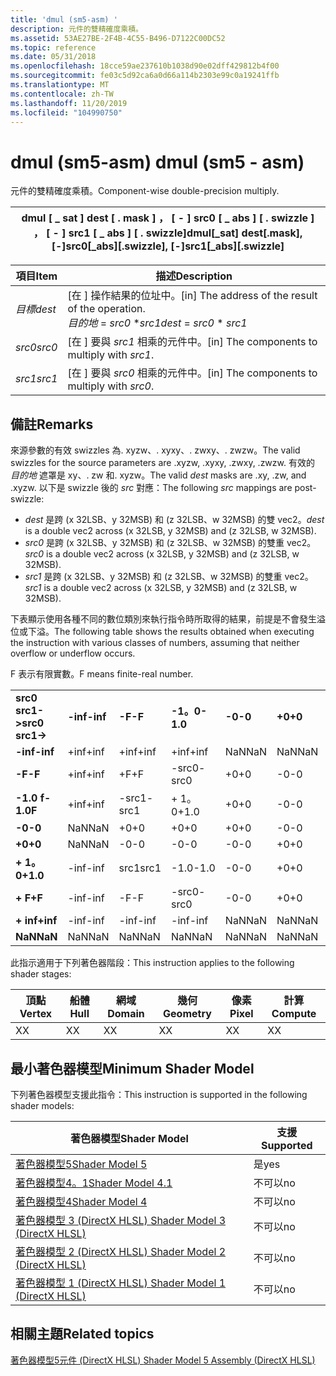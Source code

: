 ```yaml
---
title: 'dmul (sm5-asm) '
description: 元件的雙精確度乘積。
ms.assetid: 53AE27BE-2F4B-4C55-B496-D7122C00DC52
ms.topic: reference
ms.date: 05/31/2018
ms.openlocfilehash: 18cce59ae237610b1038d90e02dff429812b4f00
ms.sourcegitcommit: fe03c5d92ca6a0d66a114b2303e99c0a19241ffb
ms.translationtype: MT
ms.contentlocale: zh-TW
ms.lasthandoff: 11/20/2019
ms.locfileid: "104990750"
---
```

# <a name="dmul-sm5---asm"></a><span data-ttu-id="0a312-103">dmul (sm5-asm) </span><span class="sxs-lookup"><span data-stu-id="0a312-103">dmul (sm5 - asm)</span></span>

<span data-ttu-id="0a312-104">元件的雙精確度乘積。</span><span class="sxs-lookup"><span data-stu-id="0a312-104">Component-wise double-precision multiply.</span></span>



| <span data-ttu-id="0a312-105">dmul \[ \_ sat \] dest \[ . mask \] ， \[ - \] src0 \[ \_ abs \] \[ . swizzle \] ， \[ - \] src1 \[ \_ abs \] \[ . swizzle\]</span><span class="sxs-lookup"><span data-stu-id="0a312-105">dmul\[\_sat\] dest\[.mask\], \[-\]src0\[\_abs\]\[.swizzle\], \[-\]src1\[\_abs\]\[.swizzle\]</span></span> |
|---------------------------------------------------------------------------------------------|



 



| <span data-ttu-id="0a312-106">項目</span><span class="sxs-lookup"><span data-stu-id="0a312-106">Item</span></span>                                                            | <span data-ttu-id="0a312-107">描述</span><span class="sxs-lookup"><span data-stu-id="0a312-107">Description</span></span>                                                                                        |
|-----------------------------------------------------------------|----------------------------------------------------------------------------------------------------|
| <span data-ttu-id="0a312-108"><span id="dest"></span><span id="DEST"></span>*目標*</span><span class="sxs-lookup"><span data-stu-id="0a312-108"><span id="dest"></span><span id="DEST"></span>*dest*</span></span><br/> | <span data-ttu-id="0a312-109">\[在 \] 操作結果的位址中。</span><span class="sxs-lookup"><span data-stu-id="0a312-109">\[in\] The address of the result of the operation.</span></span><br/> <span data-ttu-id="0a312-110">*目的地*  = *src0* \**src1*</span><span class="sxs-lookup"><span data-stu-id="0a312-110">*dest* = *src0* \* *src1*</span></span><br/> |
| <span data-ttu-id="0a312-111"><span id="src0"></span><span id="SRC0"></span>*src0*</span><span class="sxs-lookup"><span data-stu-id="0a312-111"><span id="src0"></span><span id="SRC0"></span>*src0*</span></span><br/> | <span data-ttu-id="0a312-112">\[在 \] 要與 *src1* 相乘的元件中。</span><span class="sxs-lookup"><span data-stu-id="0a312-112">\[in\] The components to multiply with *src1*.</span></span><br/>                                          |
| <span data-ttu-id="0a312-113"><span id="src1"></span><span id="SRC1"></span>*src1*</span><span class="sxs-lookup"><span data-stu-id="0a312-113"><span id="src1"></span><span id="SRC1"></span>*src1*</span></span><br/> | <span data-ttu-id="0a312-114">\[在 \] 要與 *src0* 相乘的元件中。</span><span class="sxs-lookup"><span data-stu-id="0a312-114">\[in\] The components to multiply with *src0*.</span></span><br/>                                          |



 

## <a name="remarks"></a><span data-ttu-id="0a312-115">備註</span><span class="sxs-lookup"><span data-stu-id="0a312-115">Remarks</span></span>

<span data-ttu-id="0a312-116">來源參數的有效 swizzles 為. xyzw、. xyxy、. zwxy、. zwzw。</span><span class="sxs-lookup"><span data-stu-id="0a312-116">The valid swizzles for the source parameters are .xyzw, .xyxy, .zwxy, .zwzw.</span></span> <span data-ttu-id="0a312-117">有效的 *目的地* 遮罩是 xy、. zw 和. xyzw。</span><span class="sxs-lookup"><span data-stu-id="0a312-117">The valid *dest* masks are .xy, .zw, and .xyzw.</span></span> <span data-ttu-id="0a312-118">以下是 swizzle 後的 *src* 對應：</span><span class="sxs-lookup"><span data-stu-id="0a312-118">The following *src* mappings are post-swizzle:</span></span>

-   <span data-ttu-id="0a312-119">*dest* 是跨 (x 32LSB、y 32MSB) 和 (z 32LSB、w 32MSB) 的雙 vec2。</span><span class="sxs-lookup"><span data-stu-id="0a312-119">*dest* is a double vec2 across (x 32LSB, y 32MSB) and (z 32LSB, w 32MSB).</span></span>
-   <span data-ttu-id="0a312-120">*src0* 是跨 (x 32LSB、y 32MSB) 和 (z 32LSB、w 32MSB) 的雙重 vec2。</span><span class="sxs-lookup"><span data-stu-id="0a312-120">*src0* is a double vec2 across (x 32LSB, y 32MSB) and (z 32LSB, w 32MSB).</span></span>
-   <span data-ttu-id="0a312-121">*src1* 是跨 (x 32LSB、y 32MSB) 和 (z 32LSB、w 32MSB) 的雙重 vec2。</span><span class="sxs-lookup"><span data-stu-id="0a312-121">*src1* is a double vec2 across (x 32LSB, y 32MSB) and (z 32LSB, w 32MSB).</span></span>

<span data-ttu-id="0a312-122">下表顯示使用各種不同的數位類別來執行指令時所取得的結果，前提是不會發生溢位或下溢。</span><span class="sxs-lookup"><span data-stu-id="0a312-122">The following table shows the results obtained when executing the instruction with various classes of numbers, assuming that neither overflow or underflow occurs.</span></span>

<span data-ttu-id="0a312-123">F 表示有限實數。</span><span class="sxs-lookup"><span data-stu-id="0a312-123">F means finite-real number.</span></span>



|                    |          |        |          |        |        |          |        |          |         |
|--------------------|----------|--------|----------|--------|--------|----------|--------|----------|---------|
| <span data-ttu-id="0a312-124">**src0 src1->**</span><span class="sxs-lookup"><span data-stu-id="0a312-124">**src0 src1->**</span></span> | <span data-ttu-id="0a312-125">**-inf**</span><span class="sxs-lookup"><span data-stu-id="0a312-125">**-inf**</span></span> | <span data-ttu-id="0a312-126">**-F**</span><span class="sxs-lookup"><span data-stu-id="0a312-126">**-F**</span></span> | <span data-ttu-id="0a312-127">**-1。0**</span><span class="sxs-lookup"><span data-stu-id="0a312-127">**-1.0**</span></span> | <span data-ttu-id="0a312-128">**-0**</span><span class="sxs-lookup"><span data-stu-id="0a312-128">**-0**</span></span> | <span data-ttu-id="0a312-129">**+0**</span><span class="sxs-lookup"><span data-stu-id="0a312-129">**+0**</span></span> | <span data-ttu-id="0a312-130">**+ 1。0**</span><span class="sxs-lookup"><span data-stu-id="0a312-130">**+1.0**</span></span> | <span data-ttu-id="0a312-131">**+ F**</span><span class="sxs-lookup"><span data-stu-id="0a312-131">**+F**</span></span> | <span data-ttu-id="0a312-132">**+ inf**</span><span class="sxs-lookup"><span data-stu-id="0a312-132">**+inf**</span></span> | <span data-ttu-id="0a312-133">**NaN**</span><span class="sxs-lookup"><span data-stu-id="0a312-133">**NaN**</span></span> |
| <span data-ttu-id="0a312-134">**-inf**</span><span class="sxs-lookup"><span data-stu-id="0a312-134">**-inf**</span></span>           | <span data-ttu-id="0a312-135">+inf</span><span class="sxs-lookup"><span data-stu-id="0a312-135">+inf</span></span>     | <span data-ttu-id="0a312-136">+inf</span><span class="sxs-lookup"><span data-stu-id="0a312-136">+inf</span></span>   | <span data-ttu-id="0a312-137">+inf</span><span class="sxs-lookup"><span data-stu-id="0a312-137">+inf</span></span>     | <span data-ttu-id="0a312-138">NaN</span><span class="sxs-lookup"><span data-stu-id="0a312-138">NaN</span></span>    | <span data-ttu-id="0a312-139">NaN</span><span class="sxs-lookup"><span data-stu-id="0a312-139">NaN</span></span>    | <span data-ttu-id="0a312-140">-inf</span><span class="sxs-lookup"><span data-stu-id="0a312-140">-inf</span></span>     | <span data-ttu-id="0a312-141">-inf</span><span class="sxs-lookup"><span data-stu-id="0a312-141">-inf</span></span>   | <span data-ttu-id="0a312-142">-inf</span><span class="sxs-lookup"><span data-stu-id="0a312-142">-inf</span></span>     | <span data-ttu-id="0a312-143">NaN</span><span class="sxs-lookup"><span data-stu-id="0a312-143">NaN</span></span>     |
| <span data-ttu-id="0a312-144">**-F**</span><span class="sxs-lookup"><span data-stu-id="0a312-144">**-F**</span></span>             | <span data-ttu-id="0a312-145">+inf</span><span class="sxs-lookup"><span data-stu-id="0a312-145">+inf</span></span>     | <span data-ttu-id="0a312-146">+F</span><span class="sxs-lookup"><span data-stu-id="0a312-146">+F</span></span>     | <span data-ttu-id="0a312-147">-src0</span><span class="sxs-lookup"><span data-stu-id="0a312-147">-src0</span></span>    | <span data-ttu-id="0a312-148">+0</span><span class="sxs-lookup"><span data-stu-id="0a312-148">+0</span></span>     | <span data-ttu-id="0a312-149">-0</span><span class="sxs-lookup"><span data-stu-id="0a312-149">-0</span></span>     | <span data-ttu-id="0a312-150">src0</span><span class="sxs-lookup"><span data-stu-id="0a312-150">src0</span></span>     | <span data-ttu-id="0a312-151">-F</span><span class="sxs-lookup"><span data-stu-id="0a312-151">-F</span></span>     | <span data-ttu-id="0a312-152">-inf</span><span class="sxs-lookup"><span data-stu-id="0a312-152">-inf</span></span>     | <span data-ttu-id="0a312-153">NaN</span><span class="sxs-lookup"><span data-stu-id="0a312-153">NaN</span></span>     |
| <span data-ttu-id="0a312-154">**-1.0 f**</span><span class="sxs-lookup"><span data-stu-id="0a312-154">**-1.0F**</span></span>          | <span data-ttu-id="0a312-155">+inf</span><span class="sxs-lookup"><span data-stu-id="0a312-155">+inf</span></span>     | <span data-ttu-id="0a312-156">-src1</span><span class="sxs-lookup"><span data-stu-id="0a312-156">-src1</span></span>  | <span data-ttu-id="0a312-157">+ 1。0</span><span class="sxs-lookup"><span data-stu-id="0a312-157">+1.0</span></span>     | <span data-ttu-id="0a312-158">+0</span><span class="sxs-lookup"><span data-stu-id="0a312-158">+0</span></span>     | <span data-ttu-id="0a312-159">-0</span><span class="sxs-lookup"><span data-stu-id="0a312-159">-0</span></span>     | <span data-ttu-id="0a312-160">-1.0</span><span class="sxs-lookup"><span data-stu-id="0a312-160">-1.0</span></span>     | <span data-ttu-id="0a312-161">-src1</span><span class="sxs-lookup"><span data-stu-id="0a312-161">-src1</span></span>  | <span data-ttu-id="0a312-162">-inf</span><span class="sxs-lookup"><span data-stu-id="0a312-162">-inf</span></span>     | <span data-ttu-id="0a312-163">NaN</span><span class="sxs-lookup"><span data-stu-id="0a312-163">NaN</span></span>     |
| <span data-ttu-id="0a312-164">**-0**</span><span class="sxs-lookup"><span data-stu-id="0a312-164">**-0**</span></span>             | <span data-ttu-id="0a312-165">NaN</span><span class="sxs-lookup"><span data-stu-id="0a312-165">NaN</span></span>      | <span data-ttu-id="0a312-166">+0</span><span class="sxs-lookup"><span data-stu-id="0a312-166">+0</span></span>     | <span data-ttu-id="0a312-167">+0</span><span class="sxs-lookup"><span data-stu-id="0a312-167">+0</span></span>       | <span data-ttu-id="0a312-168">+0</span><span class="sxs-lookup"><span data-stu-id="0a312-168">+0</span></span>     | <span data-ttu-id="0a312-169">-0</span><span class="sxs-lookup"><span data-stu-id="0a312-169">-0</span></span>     | <span data-ttu-id="0a312-170">-0</span><span class="sxs-lookup"><span data-stu-id="0a312-170">-0</span></span>       | <span data-ttu-id="0a312-171">-0</span><span class="sxs-lookup"><span data-stu-id="0a312-171">-0</span></span>     | <span data-ttu-id="0a312-172">NaN</span><span class="sxs-lookup"><span data-stu-id="0a312-172">NaN</span></span>      | <span data-ttu-id="0a312-173">NaN</span><span class="sxs-lookup"><span data-stu-id="0a312-173">NaN</span></span>     |
| <span data-ttu-id="0a312-174">**+0**</span><span class="sxs-lookup"><span data-stu-id="0a312-174">**+0**</span></span>             | <span data-ttu-id="0a312-175">NaN</span><span class="sxs-lookup"><span data-stu-id="0a312-175">NaN</span></span>      | <span data-ttu-id="0a312-176">-0</span><span class="sxs-lookup"><span data-stu-id="0a312-176">-0</span></span>     | <span data-ttu-id="0a312-177">-0</span><span class="sxs-lookup"><span data-stu-id="0a312-177">-0</span></span>       | <span data-ttu-id="0a312-178">-0</span><span class="sxs-lookup"><span data-stu-id="0a312-178">-0</span></span>     | <span data-ttu-id="0a312-179">+0</span><span class="sxs-lookup"><span data-stu-id="0a312-179">+0</span></span>     | <span data-ttu-id="0a312-180">+0</span><span class="sxs-lookup"><span data-stu-id="0a312-180">+0</span></span>       | <span data-ttu-id="0a312-181">+0</span><span class="sxs-lookup"><span data-stu-id="0a312-181">+0</span></span>     | <span data-ttu-id="0a312-182">NaN</span><span class="sxs-lookup"><span data-stu-id="0a312-182">NaN</span></span>      | <span data-ttu-id="0a312-183">NaN</span><span class="sxs-lookup"><span data-stu-id="0a312-183">NaN</span></span>     |
| <span data-ttu-id="0a312-184">**+ 1。0**</span><span class="sxs-lookup"><span data-stu-id="0a312-184">**+1.0**</span></span>           | <span data-ttu-id="0a312-185">-inf</span><span class="sxs-lookup"><span data-stu-id="0a312-185">-inf</span></span>     | <span data-ttu-id="0a312-186">src1</span><span class="sxs-lookup"><span data-stu-id="0a312-186">src1</span></span>   | <span data-ttu-id="0a312-187">-1.0</span><span class="sxs-lookup"><span data-stu-id="0a312-187">-1.0</span></span>     | <span data-ttu-id="0a312-188">-0</span><span class="sxs-lookup"><span data-stu-id="0a312-188">-0</span></span>     | <span data-ttu-id="0a312-189">+0</span><span class="sxs-lookup"><span data-stu-id="0a312-189">+0</span></span>     | <span data-ttu-id="0a312-190">+1</span><span class="sxs-lookup"><span data-stu-id="0a312-190">+1</span></span>       | <span data-ttu-id="0a312-191">src1</span><span class="sxs-lookup"><span data-stu-id="0a312-191">src1</span></span>   | <span data-ttu-id="0a312-192">+inf</span><span class="sxs-lookup"><span data-stu-id="0a312-192">+inf</span></span>     | <span data-ttu-id="0a312-193">NaN</span><span class="sxs-lookup"><span data-stu-id="0a312-193">NaN</span></span>     |
| <span data-ttu-id="0a312-194">**+ F**</span><span class="sxs-lookup"><span data-stu-id="0a312-194">**+F**</span></span>             | <span data-ttu-id="0a312-195">-inf</span><span class="sxs-lookup"><span data-stu-id="0a312-195">-inf</span></span>     | <span data-ttu-id="0a312-196">-F</span><span class="sxs-lookup"><span data-stu-id="0a312-196">-F</span></span>     | <span data-ttu-id="0a312-197">-src0</span><span class="sxs-lookup"><span data-stu-id="0a312-197">-src0</span></span>    | <span data-ttu-id="0a312-198">-0</span><span class="sxs-lookup"><span data-stu-id="0a312-198">-0</span></span>     | <span data-ttu-id="0a312-199">+0</span><span class="sxs-lookup"><span data-stu-id="0a312-199">+0</span></span>     | <span data-ttu-id="0a312-200">src0</span><span class="sxs-lookup"><span data-stu-id="0a312-200">src0</span></span>     | <span data-ttu-id="0a312-201">+F</span><span class="sxs-lookup"><span data-stu-id="0a312-201">+F</span></span>     | <span data-ttu-id="0a312-202">+inf</span><span class="sxs-lookup"><span data-stu-id="0a312-202">+inf</span></span>     | <span data-ttu-id="0a312-203">NaN</span><span class="sxs-lookup"><span data-stu-id="0a312-203">NaN</span></span>     |
| <span data-ttu-id="0a312-204">**+ inf**</span><span class="sxs-lookup"><span data-stu-id="0a312-204">**+inf**</span></span>           | <span data-ttu-id="0a312-205">-inf</span><span class="sxs-lookup"><span data-stu-id="0a312-205">-inf</span></span>     | <span data-ttu-id="0a312-206">-inf</span><span class="sxs-lookup"><span data-stu-id="0a312-206">-inf</span></span>   | <span data-ttu-id="0a312-207">-inf</span><span class="sxs-lookup"><span data-stu-id="0a312-207">-inf</span></span>     | <span data-ttu-id="0a312-208">NaN</span><span class="sxs-lookup"><span data-stu-id="0a312-208">NaN</span></span>    | <span data-ttu-id="0a312-209">NaN</span><span class="sxs-lookup"><span data-stu-id="0a312-209">NaN</span></span>    | <span data-ttu-id="0a312-210">+inf</span><span class="sxs-lookup"><span data-stu-id="0a312-210">+inf</span></span>     | <span data-ttu-id="0a312-211">+inf</span><span class="sxs-lookup"><span data-stu-id="0a312-211">+inf</span></span>   | <span data-ttu-id="0a312-212">+inf</span><span class="sxs-lookup"><span data-stu-id="0a312-212">+inf</span></span>     | <span data-ttu-id="0a312-213">NaN</span><span class="sxs-lookup"><span data-stu-id="0a312-213">NaN</span></span>     |
| <span data-ttu-id="0a312-214">**NaN**</span><span class="sxs-lookup"><span data-stu-id="0a312-214">**NaN**</span></span>            | <span data-ttu-id="0a312-215">NaN</span><span class="sxs-lookup"><span data-stu-id="0a312-215">NaN</span></span>      | <span data-ttu-id="0a312-216">NaN</span><span class="sxs-lookup"><span data-stu-id="0a312-216">NaN</span></span>    | <span data-ttu-id="0a312-217">NaN</span><span class="sxs-lookup"><span data-stu-id="0a312-217">NaN</span></span>      | <span data-ttu-id="0a312-218">NaN</span><span class="sxs-lookup"><span data-stu-id="0a312-218">NaN</span></span>    | <span data-ttu-id="0a312-219">NaN</span><span class="sxs-lookup"><span data-stu-id="0a312-219">NaN</span></span>    | <span data-ttu-id="0a312-220">NaN</span><span class="sxs-lookup"><span data-stu-id="0a312-220">NaN</span></span>      | <span data-ttu-id="0a312-221">NaN</span><span class="sxs-lookup"><span data-stu-id="0a312-221">NaN</span></span>    | <span data-ttu-id="0a312-222">NaN</span><span class="sxs-lookup"><span data-stu-id="0a312-222">NaN</span></span>      | <span data-ttu-id="0a312-223">NaN</span><span class="sxs-lookup"><span data-stu-id="0a312-223">NaN</span></span>     |



 

<span data-ttu-id="0a312-224">此指示適用于下列著色器階段：</span><span class="sxs-lookup"><span data-stu-id="0a312-224">This instruction applies to the following shader stages:</span></span>



| <span data-ttu-id="0a312-225">頂點</span><span class="sxs-lookup"><span data-stu-id="0a312-225">Vertex</span></span> | <span data-ttu-id="0a312-226">船體</span><span class="sxs-lookup"><span data-stu-id="0a312-226">Hull</span></span> | <span data-ttu-id="0a312-227">網域</span><span class="sxs-lookup"><span data-stu-id="0a312-227">Domain</span></span> | <span data-ttu-id="0a312-228">幾何</span><span class="sxs-lookup"><span data-stu-id="0a312-228">Geometry</span></span> | <span data-ttu-id="0a312-229">像素</span><span class="sxs-lookup"><span data-stu-id="0a312-229">Pixel</span></span> | <span data-ttu-id="0a312-230">計算</span><span class="sxs-lookup"><span data-stu-id="0a312-230">Compute</span></span> |
|--------|------|--------|----------|-------|---------|
| <span data-ttu-id="0a312-231">X</span><span class="sxs-lookup"><span data-stu-id="0a312-231">X</span></span>      | <span data-ttu-id="0a312-232">X</span><span class="sxs-lookup"><span data-stu-id="0a312-232">X</span></span>    | <span data-ttu-id="0a312-233">X</span><span class="sxs-lookup"><span data-stu-id="0a312-233">X</span></span>      | <span data-ttu-id="0a312-234">X</span><span class="sxs-lookup"><span data-stu-id="0a312-234">X</span></span>        | <span data-ttu-id="0a312-235">X</span><span class="sxs-lookup"><span data-stu-id="0a312-235">X</span></span>     | <span data-ttu-id="0a312-236">X</span><span class="sxs-lookup"><span data-stu-id="0a312-236">X</span></span>       |



 

## <a name="minimum-shader-model"></a><span data-ttu-id="0a312-237">最小著色器模型</span><span class="sxs-lookup"><span data-stu-id="0a312-237">Minimum Shader Model</span></span>

<span data-ttu-id="0a312-238">下列著色器模型支援此指令：</span><span class="sxs-lookup"><span data-stu-id="0a312-238">This instruction is supported in the following shader models:</span></span>



| <span data-ttu-id="0a312-239">著色器模型</span><span class="sxs-lookup"><span data-stu-id="0a312-239">Shader Model</span></span>                                              | <span data-ttu-id="0a312-240">支援</span><span class="sxs-lookup"><span data-stu-id="0a312-240">Supported</span></span> |
|-----------------------------------------------------------|-----------|
| [<span data-ttu-id="0a312-241">著色器模型5</span><span class="sxs-lookup"><span data-stu-id="0a312-241">Shader Model 5</span></span>](d3d11-graphics-reference-sm5.md)        | <span data-ttu-id="0a312-242">是</span><span class="sxs-lookup"><span data-stu-id="0a312-242">yes</span></span>       |
| [<span data-ttu-id="0a312-243">著色器模型4。1</span><span class="sxs-lookup"><span data-stu-id="0a312-243">Shader Model 4.1</span></span>](dx-graphics-hlsl-sm4.md)              | <span data-ttu-id="0a312-244">不可以</span><span class="sxs-lookup"><span data-stu-id="0a312-244">no</span></span>        |
| [<span data-ttu-id="0a312-245">著色器模型4</span><span class="sxs-lookup"><span data-stu-id="0a312-245">Shader Model 4</span></span>](dx-graphics-hlsl-sm4.md)                | <span data-ttu-id="0a312-246">不可以</span><span class="sxs-lookup"><span data-stu-id="0a312-246">no</span></span>        |
| [<span data-ttu-id="0a312-247">著色器模型 3 (DirectX HLSL) </span><span class="sxs-lookup"><span data-stu-id="0a312-247">Shader Model 3 (DirectX HLSL)</span></span>](dx-graphics-hlsl-sm3.md) | <span data-ttu-id="0a312-248">不可以</span><span class="sxs-lookup"><span data-stu-id="0a312-248">no</span></span>        |
| [<span data-ttu-id="0a312-249">著色器模型 2 (DirectX HLSL) </span><span class="sxs-lookup"><span data-stu-id="0a312-249">Shader Model 2 (DirectX HLSL)</span></span>](dx-graphics-hlsl-sm2.md) | <span data-ttu-id="0a312-250">不可以</span><span class="sxs-lookup"><span data-stu-id="0a312-250">no</span></span>        |
| [<span data-ttu-id="0a312-251">著色器模型 1 (DirectX HLSL) </span><span class="sxs-lookup"><span data-stu-id="0a312-251">Shader Model 1 (DirectX HLSL)</span></span>](dx-graphics-hlsl-sm1.md) | <span data-ttu-id="0a312-252">不可以</span><span class="sxs-lookup"><span data-stu-id="0a312-252">no</span></span>        |



 

## <a name="related-topics"></a><span data-ttu-id="0a312-253">相關主題</span><span class="sxs-lookup"><span data-stu-id="0a312-253">Related topics</span></span>

<dl> <dt>

[<span data-ttu-id="0a312-254">著色器模型5元件 (DirectX HLSL) </span><span class="sxs-lookup"><span data-stu-id="0a312-254">Shader Model 5 Assembly (DirectX HLSL)</span></span>](shader-model-5-assembly--directx-hlsl-.md)
</dt> </dl>

 

 





